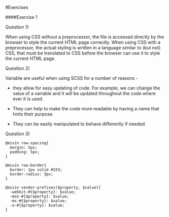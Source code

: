 #Exercises

####Exercise 1

Question 1)

When using CSS without a preprocessor, the file is accessed directly by the browser to style the current HTML page correctly. When using CSS with a preprocessor, the actual styling is written in a language similar to (but not) CSS, that must be translated to CSS before the browser can use it to style the current HTML page.

Question 2)

Variable are useful when using SCSS for a number of reasons -

- they allow for easy updating of code. For example, we can change the value of a variable and it will be updated throughout the code where ever it is used.

- They can help to make the code more readable by having a name that hints their purpose.

- They can be easily manipulated to behave differently if needed.

Question 3)


    @mixin row-spacing{
      margin: 5px;
      padding: 5px;
    }

    @mixin row-border{
      border: 1px solid #333;
      border-radius: 3px;
    }

    @mixin vendor-prefixes($property, $value){
      -webkit-#{$property}: $value;
      -moz-#{$property}: $value;
      -ms-#{$property}: $value;
      -o-#{$property}: $value;
    }
